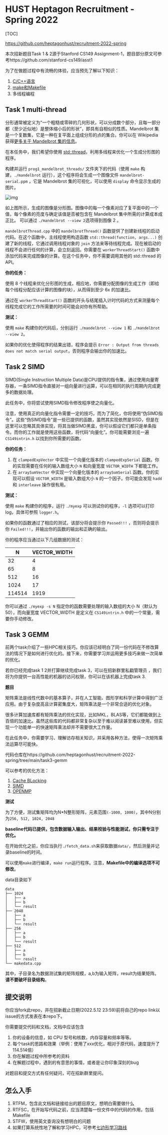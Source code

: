 # HUST Heptagon Recruitment - Spring 2022

[TOC]

https://github.com/heptagonhust/recruitment-2022-spring

本次招新题目Task 1 & 2源于Stanford CS149 Assignment-1，题目部分原文可参考https://github.com/stanford-cs149/asst1

为了在做题过程中有流畅的体验，应当预先了解以下知识：

1. [C/C++语言](https://learnxinyminutes.com/docs/c++/) 
2. [make和Makefile](https://seisman.github.io/how-to-write-makefile/index.html#) 
3. 多线程编程

## Task 1 multi-thread

分形通常被定义为“一个粗糙或零碎的几何形状，可以分成数个部分，且每一部分都（至少近似地）是整体缩小后的形状”，即具有自相似的性质。Mandelbrot 集是一个复数集，它是一种在复平面上组成分形的点的集合。你可以在 Wikipedia 获得[更多关于 Mandelbrot 集的信息](http://en.wikipedia.org/wiki/Mandelbrot_set)。

在本任务中，我们希望你使用 [std::thread](https://en.cppreference.com/w/cpp/thread/thread)，利用多线程来优化一个生成分形图的程序。

构建并运行 `prog1_mandelbrot_threads/` 文件夹下的代码（使用 `make` 构建，`./mandelbrot` 运行），这个程序将会生成一个图像文件 `mandelbrot-serial.ppm` ，它是 Mandelbrot 集的可视化，可以使用 `display` 命令显示生成的图片。

![img](https://camo.githubusercontent.com/4417cbd19f53e7ac9532d3d0d257780082f784cb39767be9142afb474ab62223/687474703a2f2f67726170686963732e7374616e666f72642e6564752f636f75727365732f6373333438762d31382d77696e7465722f617373745f696d616765732f61737374312f6d616e64656c62726f745f76697a2e6a7067)

如上图所示，生成的图像是分形图。图像中的每一个像素对应了复平面中的一个值，每个像素的亮度与确定该值是否被包含在 Mandelbrot 集中所需的计算成本成正比。 可以通过 `./mandelbrot --view 2`选项得到图像 2 。

`mandelbrotThread.cpp` 中的 `mandelbrotThread()` 函数提供了创建新线程的启动代码。在这个函数中，主线程使用构造函数 `std::thread(function, args...)` 创建了新的线程，它通过调用线程对象的 `join` 方法来等待线程完成。现在被启动的线程不会进行任何的计算，会立刻返回。你需要在 `workerThreadStart()` 函数中添加代码来完成图像的计算。在这个任务中，你不需要调用其他的 std::thread 的 API。

**你的任务：**

使用 8 个线程来优化分形图的生成，相应地，你需要分配图像的生成工作（即给每个线程分配应该计算的图像的块），从而得到至少 6x 的加速比。

通过在 `workerThreadStart()` 函数的开头与结尾插入计时代码的方式来测量每个线程完成它的工作所需要的时间可能会对你有所帮助。

**测试：**

使用 `make` 构建你的代码后，分别运行 `./mandelbrot --view 1` 和 `./mandelbrot --view 2`。

如果你的优化使得程序的结果出错，程序会提示 `Error : Output from threads does not match serial output`，否则程序会输出你的加速比。

## Task 2 SIMD

SIMD(Single Instruction Multiple Data)是CPU提供的指令集，通过使用向量寄存器，一条SIMD指令直接对一组向量进行运算，可以在相同的执行周期内完成更多的数据处理。

此任务中，你将尝试使用SIMD指令修改程序使之向量化。

注意，使用真正的向量化指令需要一定的技巧，而为了简化，你将使用“伪SIMD指令”。这些“伪SIMD指令”是一些已提供的函数，虽然其实现依然是SISD，但是在这里可以忽略其具体实现，将其当做SIMD黑盒，你可以假设它们都只是单条指令。而你的工作就是使用这些函数，将代码“向量化”。你可能需要浏览一遍 `CS149intrin.h` 以找到你所需要的函数。

**你的任务：**

1. 在 `clampedExpVector` 中实现一个向量化版本的 `clampedExpSerial` 函数。你的实现需要在任何的输入数组大小 `N` 和向量宽度 `VECTOR_WIDTH` 下都能工作。
2. 在 `arraySumVector` 中实现一个向量化版本的 `arraySumSerial` 函数。你的实现可以假设 `VECTOR_WIDTH` 是输入数组大小 `N` 的一个因子。你可能会发现 `hadd` 和 `interleave` 操作很有用。

**测试：**

使用 `make` 构建你的程序，运行 `./myexp` 可以测试你的程序，`-l` 选项可以打印 log，具体可参照 `logger.h`。 

如果你的函数通过了相应的测试，该部分将会提示你 `Passed!!!` ，否则将会提示你 `Failed!!!`，并输出你的函数的输出和正确的输出。

你的程序应当通过以下几组数据的测试：

| N      | VECTOR_WIDTH |
| ------ | ------------ |
| 32     | 4            |
| 65     | 8            |
| 512    | 16           |
| 1024   | 17           |
| 114514 | 1919         |

你可以通过 `./myexp -s N` 指定你的函数需要处理的输入数组的大小 N（默认为 50），而向量宽度 VECTOR_WIDTH 是定义在 `CS149intrin.h` 中的一个常量，需要你手动修改。

## Task 3 GEMM

前两个task介绍了一些HPC相关技巧，你应该已经明白了同一份代码在不修改算法的情况下是如何进行优化的。接下来，你需要学习并运用更多技巧来做一次简单的优化。

若你已经完成task 1 2并打算继续完成task 3，可以在招新群里私戳管理员 ，我们将为你提供一台高性能的机器的访问权限，你可以在该机器上完成task 3.

**题目**

矩阵乘法是线性代数中的基本算子，并在人工智能、图形学和科学计算中得到广泛应用。由于复杂度高且计算密集度大，矩阵乘法是一个非常合适的优化对象。

很多计算加速库都有矩阵乘法的优化实现，比如MKL，BLAS等，它们都能做到上百倍的加速比。虽然这些库的代码都非常复杂以至于难以阅读甚至难以使用，但实现一个功能单一的快速矩阵乘法却并不需要很大工作量。

在此任务中，你需要学习、理解访存相关知识，并采用各种方法，使得一次矩阵乘法运算尽可能快。

代码仓库在https://github.com/heptagonhust/recruitment-2022-spring/tree/main/task3-gemm

可以参考的优化方法：

1. [Cache BLocking](https://www.intel.com/content/www/us/en/developer/articles/technical/cache-blocking-techniques.html) 
2. [SIMD](https://www.intel.com/content/www/us/en/docs/intrinsics-guide/index.html#) 
3. [OPENMP]( https://www.openmp.org/resources/refguides/)

**测试**

为了方便，测试集矩阵均为N*N整形矩阵，元素范围`(-1000, 1000)`，其中N分别为`256, 512, 1024, 2048`

**baseline代码已提供，包含数据输入输出、结果校验与性能测试，你只需专注于优化。**

在开始优化之前，你应当执行`./fetch_data.sh`来获取数据`data/`，然后测量并记录baseline的时间。

可以使用`make`进行编译，`make run`运行程序。注意，**Makefile中的编译选项不可修改**。

data目录如下

```Assembly%20language
data 
├── 1024 
│   ├── a 
│   ├── b 
│   └── result 
├── 2048 
│   ├── a 
│   ├── b 
│   └── result 
├── 256 
│   ├── a 
│   ├── b 
│   └── result 
├── 512 
│   ├── a 
│   ├── b 
│   └── result 
└── makedata.cpp
```

其中，子目录名为数据测试集的矩阵规模，a,b为输入矩阵，result为结果矩阵。**请不要破坏目录结构**。

## 提交说明

你应当fork此repo，并在招新截止日期(2022.5.12 23:59)前将自己的repo link以issue的方式发表在本repo下。

你需要提交代码和文档，文档中应该包含

1. 你的设备的信息，如 CPU 型号和核数，内存容量和频率等等。
2. 每个task的思路和效果（举例：使用了xxx优化，相对于原代码，速度提升了114.514倍）
3. 你在解题过程中所参考的资料
4. 在解题过程中，遇到的有意思的事情，或者是让你印象深刻的bug

对题目和提交方式有任何疑问，可在招新群里提问。

## 怎么入手

1. RTFM，包含此文档和链接给出的题目原文，想明白需要做什么
2. RTFSC，在开始写代码之前，应当清楚每一份文件中的代码的作用，包括Makefile
3. STFW，使用英文查询没有想明白的问题
4. 如果打算系统性地了解和学习HPC，可参考[七边形学习路线]( https://heptagonhust.github.io/HPC-roadmap/)
